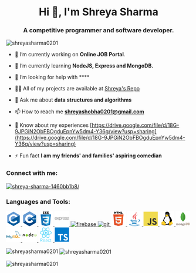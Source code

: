 <h1 align="center">Hi 👋, I'm Shreya Sharma</h1>
<h3 align="center">A competitive programmer and software developer.</h3>

<p align="left"> <img src="https://komarev.com/ghpvc/?username=shreyasharma0201&label=Profile%20views&color=0e75b6&style=flat" alt="shreyasharma0201" /> </p>

- 🔭 I’m currently working on **Online JOB Portal**.

- 🌱 I’m currently learning **NodeJS, Express and MongoDB.**

- 🤝 I’m looking for help with ****

- 👨‍💻 All of my projects are available at [Shreya's Repo](https://github.com/shreyasharma0201?tab=repositories)

- 💬 Ask me about **data structures and algorithms**

- 📫 How to reach me **shreyashobha0201@gmail.com**

- 📄 Know about my experiences [https://drive.google.com/file/d/18G-9JPGiN2ObFBOgduEpnYw5dm4-Y36g/view?usp=sharing](https://drive.google.com/file/d/18G-9JPGiN2ObFBOgduEpnYw5dm4-Y36g/view?usp=sharing)

- ⚡ Fun fact **I am my friends' and families' aspiring comedian**

<h3 align="left">Connect with me:</h3>
<p align="left">
<a href="https://linkedin.com/in/shreya-sharma-1460bb1b8/" target="blank"><img align="center" src="https://raw.githubusercontent.com/rahuldkjain/github-profile-readme-generator/master/src/images/icons/Social/linked-in-alt.svg" alt="shreya-sharma-1460bb1b8/" height="30" width="40" /></a>
</p>

<h3 align="left">Languages and Tools:</h3>
<p align="left"> <a href="https://www.cprogramming.com/" target="_blank" rel="noreferrer"> <img src="https://raw.githubusercontent.com/devicons/devicon/master/icons/c/c-original.svg" alt="c" width="40" height="40"/> </a> <a href="https://www.w3schools.com/cpp/" target="_blank" rel="noreferrer"> <img src="https://raw.githubusercontent.com/devicons/devicon/master/icons/cplusplus/cplusplus-original.svg" alt="cplusplus" width="40" height="40"/> </a> <a href="https://www.w3schools.com/css/" target="_blank" rel="noreferrer"> <img src="https://raw.githubusercontent.com/devicons/devicon/master/icons/css3/css3-original-wordmark.svg" alt="css3" width="40" height="40"/> </a> <a href="https://expressjs.com" target="_blank" rel="noreferrer"> <img src="https://raw.githubusercontent.com/devicons/devicon/master/icons/express/express-original-wordmark.svg" alt="express" width="40" height="40"/> </a> <a href="https://firebase.google.com/" target="_blank" rel="noreferrer"> <img src="https://www.vectorlogo.zone/logos/firebase/firebase-icon.svg" alt="firebase" width="40" height="40"/> </a> <a href="https://git-scm.com/" target="_blank" rel="noreferrer"> <img src="https://www.vectorlogo.zone/logos/git-scm/git-scm-icon.svg" alt="git" width="40" height="40"/> </a> <a href="https://www.w3.org/html/" target="_blank" rel="noreferrer"> <img src="https://raw.githubusercontent.com/devicons/devicon/master/icons/html5/html5-original-wordmark.svg" alt="html5" width="40" height="40"/> </a> <a href="https://www.java.com" target="_blank" rel="noreferrer"> <img src="https://raw.githubusercontent.com/devicons/devicon/master/icons/java/java-original.svg" alt="java" width="40" height="40"/> </a> <a href="https://developer.mozilla.org/en-US/docs/Web/JavaScript" target="_blank" rel="noreferrer"> <img src="https://raw.githubusercontent.com/devicons/devicon/master/icons/javascript/javascript-original.svg" alt="javascript" width="40" height="40"/> </a> <a href="https://www.linux.org/" target="_blank" rel="noreferrer"> <img src="https://raw.githubusercontent.com/devicons/devicon/master/icons/linux/linux-original.svg" alt="linux" width="40" height="40"/> </a> <a href="https://www.mongodb.com/" target="_blank" rel="noreferrer"> <img src="https://raw.githubusercontent.com/devicons/devicon/master/icons/mongodb/mongodb-original-wordmark.svg" alt="mongodb" width="40" height="40"/> </a> <a href="https://www.mysql.com/" target="_blank" rel="noreferrer"> <img src="https://raw.githubusercontent.com/devicons/devicon/master/icons/mysql/mysql-original-wordmark.svg" alt="mysql" width="40" height="40"/> </a> <a href="https://nodejs.org" target="_blank" rel="noreferrer"> <img src="https://raw.githubusercontent.com/devicons/devicon/master/icons/nodejs/nodejs-original-wordmark.svg" alt="nodejs" width="40" height="40"/> </a> <a href="https://reactjs.org/" target="_blank" rel="noreferrer"> <img src="https://raw.githubusercontent.com/devicons/devicon/master/icons/react/react-original-wordmark.svg" alt="react" width="40" height="40"/> </a> <a href="https://www.typescriptlang.org/" target="_blank" rel="noreferrer"> <img src="https://raw.githubusercontent.com/devicons/devicon/master/icons/typescript/typescript-original.svg" alt="typescript" width="40" height="40"/> </a> </p>

<p><img align="left" src="https://github-readme-stats.vercel.app/api/top-langs?username=shreyasharma0201&show_icons=true&locale=en&layout=compact" alt="shreyasharma0201" /></p>

<p>&nbsp;<img align="center" src="https://github-readme-stats.vercel.app/api?username=shreyasharma0201&show_icons=true&locale=en" alt="shreyasharma0201" /></p>

<p><img align="center" src="https://github-readme-streak-stats.herokuapp.com/?user=shreyasharma0201&" alt="shreyasharma0201" /></p>
